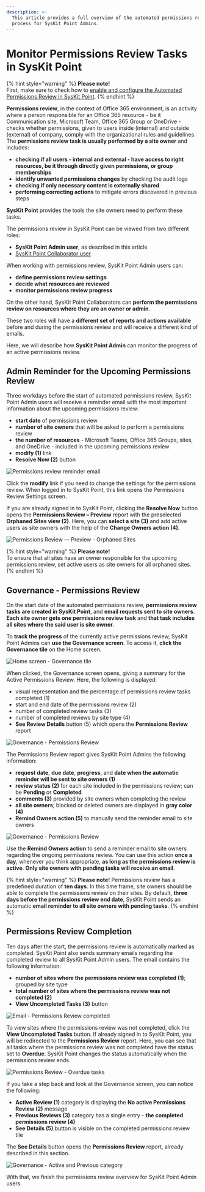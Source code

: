 ```yaml
---
description: >-
  This article provides a full overview of the automated permissions review
  process for SysKit Point Admins.
---
```


# Monitor Permissions Review Tasks in SysKit Point

{% hint style="warning" %}
**Please note!**  
First, make sure to check how to [enable and configure the Automated Permissions Review in SysKit Point](../installation-and-configuration/enable-permissions-review.md).
{% endhint %}

**Permissions review**, in the context of Office 365 environment, is an activity where a person responsible for an Office 365 resource - be it Communication site, Microsoft Team, Office 365 Group or OneDrive - checks whether permissions, given to users inside \(internal\) and outside \(external\) of company, comply with the organizational rules and guidelines. The **permissions review task is usually performed by a site owner** and includes:

* **checking if all users - internal and external - have access to right resources, be it through directly given permissions, or group memberships**
* **identify unwanted permissions changes** by checking the audit logs 
* **checking if only necessary content is externally shared**
* **performing correcting actions** to mitigate errors discovered in previous steps

**SysKit Point** provides the tools the site owners need to perform these tasks.

The permissions review in SysKit Point can be viewed from two different roles:

* **SysKit Point Admin user**, as described in this article
* [SysKit Point Collaborator user](permissions-review.md)

When working with permissions review, SysKit Point Admin users can:

* **define permissions review settings**
* **decide what resources are reviewed**
* **monitor permissions review progress**

On the other hand, SysKit Point Collaborators can **perform the permissions review on resources where they are an owner or admin**.

These two roles will have a **different set of reports and actions available** before and during the permissions review and will receive a different kind of emails.

Here, we will describe how **SysKit Point Admin** can monitor the progress of an active permissions review.

## Admin Reminder for the Upcoming Permissions Review

Three workdays before the start of automated permissions review, SysKit Point Admin users will receive a reminder email with the most important information about the upcoming permissions review:

* **start date** of permissions review
* **number of site owners** that will be asked to perform a permissions review
* **the number of resources** - Microsoft Teams, Office 365 Groups, sites, and OneDrive - included in the upcoming permissions review
* **modify \(1\)** link
* **Resolve Now \(2\)** button

![Permissions review reminder email](../.gitbook/assets/permissions-review_reminder-before.png)

Click the **modify** link if you need to change the settings for the permissions review. When logged in to SysKit Point, this link opens the Permissions Review Settings screen.

If you are already signed in to SysKit Point, clicking the **Resolve Now** button opens the **Permissions Review – Preview** report with the preselected **Orphaned Sites view \(2\)**. Here, you can **select a site \(3\)** and add active users as site owners with the help of the **Change Owners action \(4\)**.

![Permissions Review &#x2014; Preview - Orphaned Sites](../.gitbook/assets/permissions-review_preview-orphaned-sites.png)

{% hint style="warning" %}
**Please note!**  
To ensure that all sites have an owner responsible for the upcoming permissions review, set active users as site owners for all orphaned sites.
{% endhint %}

## Governance - Permissions Review

On the start date of the automated permissions review, **permissions review tasks are created in SysKit Point**, and **email requests sent to site owners**. **Each site owner gets one permissions review task** and **that task includes all sites where the said user is site owner**.

To **track the progress** of the currently active permissions review, SysKit Point Admins can **use the Governance screen**. To access it, **click the Governance tile** on the Home screen.

![Home screen - Governance tile](../.gitbook/assets/permissions-review_home.png)

When clicked, the Governance screen opens, giving a summary for the Active Permissions Review. Here, the following is displayed:

* visual representation and the percentage of permissions review tasks completed \(1\)
* start and end date of the permissions review \(2\)
* number of completed review tasks \(3\)
* number of completed reviews by site type \(4\)
* **See Review Details** button \(5\) which opens the **Permissions Review** report

![Governance - Permissions Review](../.gitbook/assets/permissions-review_governance.png)

The Permissions Review report gives SysKit Point Admins the following information:

* **request date**, **due date**, **progress**, and **date when the automatic reminder will be sent to site owners \(1\)**
* **review status \(2\)** for each site included in the permissions review; can be **Pending** or **Completed**
* **comments \(3\)** provided by site owners when completing the review
* **all site owners**; blocked or deleted owners are displayed in **gray color \(4\)**
* **Remind Owners action \(5\)** to manually send the reminder email to site owners

![Governance - Permissions Review](../.gitbook/assets/permissions-review_governance-review-details.png)

Use the **Remind Owners action** to send a reminder email to site owners regarding the ongoing permissions review. You can use this action **once a day**, whenever you think appropriate, **as long as the permissions review is active**. **Only site owners with pending tasks will receive an email**.

{% hint style="warning" %}
**Please note!** Permissions review has a predefined duration of **ten days**. In this time frame, site owners should be able to complete the permissions review on their sites. By default, **three days before the permissions review end date**, SysKit Point sends an automatic **email reminder to all site owners with pending tasks**.
{% endhint %}

## Permissions Review Completion

Ten days after the start, the permissions review is automatically marked as completed. SysKit Point also sends summary emails regarding the completed review to all SysKit Point Admin users. The email contains the following information:

* **number of sites where the permissions review was completed \(1\)**; grouped by site type
* **total number of sites where the permissions review was not completed \(2\)**
* **View Uncompleted Tasks \(3\)** button

![Email - Permissions Review completed](../.gitbook/assets/permissions-review_email-after.png)

To view sites where the permissions review was not completed, click the **View Uncompleted Tasks** button. If already signed in to SysKit Point, you will be redirected to the **Permissions Review** report. Here, you can see that all tasks where the permissions review was not completed have the status set to **Overdue**. SysKit Point changes the status automatically when the permissions review ends.

![Permissions Review - Overdue tasks](../.gitbook/assets/permissions-review_governance-review-details-overdue.png)

If you take a step back and look at the Governance screen, you can notice the following:

* **Active Review \(1\)** category is displaying the **No active Permissions Review \(2\)** message
* **Previous Reviews \(3\)** category has a single entry - **the completed permissions review \(4\)**
* **See Details \(5\)** button is visible on the completed permissions review tile

The **See Details** button opens the **Permissions Review** report, already described in this section.

![Governance - Active and Previous category](../.gitbook/assets/permissions-review_governance-active-previous.png)

With that, we finish the permissions review overview for SysKit Point Admin users.

